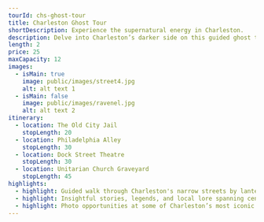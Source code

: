 ```yaml
---
tourId: chs-ghost-tour
title: Charleston Ghost Tour
shortDescription: Experience the supernatural energy in Charleston.
description: Delve into Charleston’s darker side on this guided ghost tour through the city's most notorious haunted hotspots. Hear chilling tales of restless spirits roaming centuries-old graveyards, eerie mansions, and hidden alleyways as you explore one of America’s most historic (and haunted cities. Witness firsthand the flickering lanterns and mysterious atmosphere that have given Charleston its reputation for all things supernatural
length: 2
price: 25
maxCapacity: 12
images:
  - isMain: true
    image: public/images/street4.jpg
    alt: alt text 1
  - isMain: false
    image: public/images/ravenel.jpg
    alt: alt text 2
itinerary:
  - location: The Old City Jail
    stopLength: 20
  - location: Philadelphia Alley
    stopLength: 30
  - location: Dock Street Theatre
    stopLength: 30
  - location: Unitarian Church Graveyard
    stopLength: 45
highlights:
  - highlight: Guided walk through Charleston's narrow streets by lantern light
  - highlight: Insightful stories, legends, and local lore spanning centuries
  - highlight: Photo opportunities at some of Charleston’s most iconic (and haunted) landmarks
---
```


